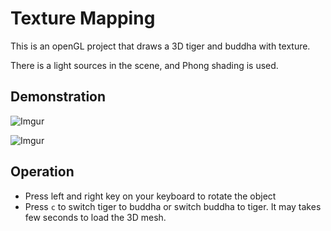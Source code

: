 # Texture Mapping

This is an openGL project that draws a 3D tiger and buddha with texture.

There is a light sources in the scene, and Phong shading is used.


## Demonstration

![Imgur](https://i.imgur.com/o4HlSeE.png)

![Imgur](https://i.imgur.com/3EPI0Vf.png)



## Operation
- Press left and right key on your keyboard to rotate the object
- Press `c` to switch tiger to buddha or switch buddha to tiger. It may takes few seconds to load the 3D mesh.
